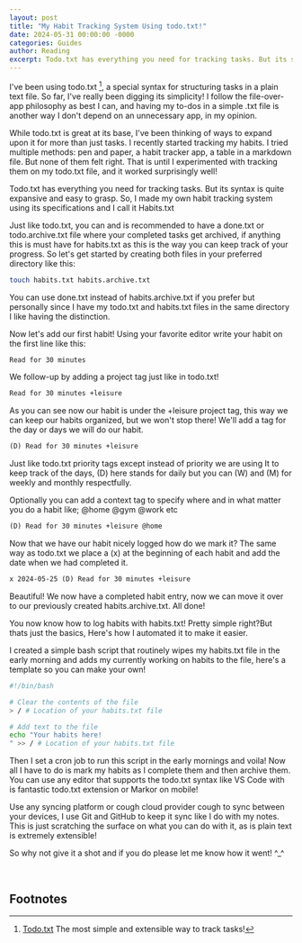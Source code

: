 ```yaml
---
layout: post
title: "My Habit Tracking System Using todo.txt!"
date: 2024-05-31 00:00:00 -0000
categories: Guides
author: Reading
excerpt: Todo.txt has everything you need for tracking tasks. But its syntax is quite expansive and easy to grasp. So, I made my own habit tracking system using its specifications and I call it Habits.txt
---
```


I've been using todo.txt [^1], a special syntax for structuring tasks in a plain text file. So far, I've really been digging its simplicity! I follow the file-over-app philosophy as best I can, and having my to-dos in a simple .txt file is another way I don't depend on an unnecessary app, in my opinion.

While todo.txt is great at its base, I've been thinking of ways to expand upon it for more than just tasks. I recently started tracking my habits. I tried multiple methods: pen and paper, a habit tracker app, a table in a markdown file. But none of them felt right. That is until I experimented with tracking them on my todo.txt file, and it worked surprisingly well! 

Todo.txt has everything you need for tracking tasks. But its syntax is quite expansive and easy to grasp. So, I made my own habit tracking system using its specifications and I call it Habits.txt

Just like todo.txt, you can and is recommended to have a done.txt or todo.archive.txt file where your completed tasks get archived, if anything this is must have for habits.txt as this is the way you can keep track of your progress. So let's get started by creating both files in your preferred directory like this:

```bash
touch habits.txt habits.archive.txt
```
You can use done.txt instead of habits.archive.txt if you prefer but personally since I have my todo.txt and habits.txt files in the same directory I like having the distinction.

Now let's add our first habit! Using your favorite editor write your habit on the first line like this:

```xml
Read for 30 minutes

```

We follow-up by adding a project tag just like in todo.txt!

```xml
Read for 30 minutes +leisure

```

As you can see now our habit is under the +leisure project tag, this way we can keep our habits organized, but we won't stop there! We'll add a tag for the day or days we will do our habit. 


```xml
(D) Read for 30 minutes +leisure 

```

Just like todo.txt priority tags except instead of priority we are using It to keep track of the days, (D) here stands for daily but you can (W)  and (M) for weekly and monthly respectfully.
 
Optionally you can add a context tag to specify where and in what matter you do a habit like; @home @gym @work etc

```xml
(D) Read for 30 minutes +leisure @home
```

Now that we have our habit nicely logged how do we mark it? The same way as todo.txt we place a (x) at the beginning of each habit and add the date when we had completed it.

```xml
x 2024-05-25 (D) Read for 30 minutes +leisure

```

Beautiful! We now have a completed habit entry, now we can move it over to our previously created habits.archive.txt. All done!

You now know how to log habits with habits.txt! Pretty simple right?But thats just the basics, Here's how I automated it to make it easier.

I created a simple bash script that routinely wipes my habits.txt file in the early morning and adds my currently working on habits to the file, here's a template so you can make your own!

```bash
#!/bin/bash

# Clear the contents of the file
> / # Location of your habits.txt file

# Add text to the file
echo "Your habits here!
" >> / # Location of your habits.txt file

```

Then I set a cron job to run this script in the early mornings and voila! Now all I have to do is mark my habits as I complete them and then archive them. You can use any editor that supports the todo.txt syntax like VS Code with is fantastic todo.txt extension or Markor on mobile! 

Use any syncing platform or cough cloud provider cough to sync between your devices, I use Git and GitHub to keep it sync like I do with my notes. This is just scratching the surface on what you can do with it, as is plain text is extremely extensible! 

So why not give it a shot and if you do please let me know how it went! ^_^

<br>

## Footnotes

[^1]: [Todo.txt](http://todotxt.org/) The most simple and extensible way to track tasks! 



